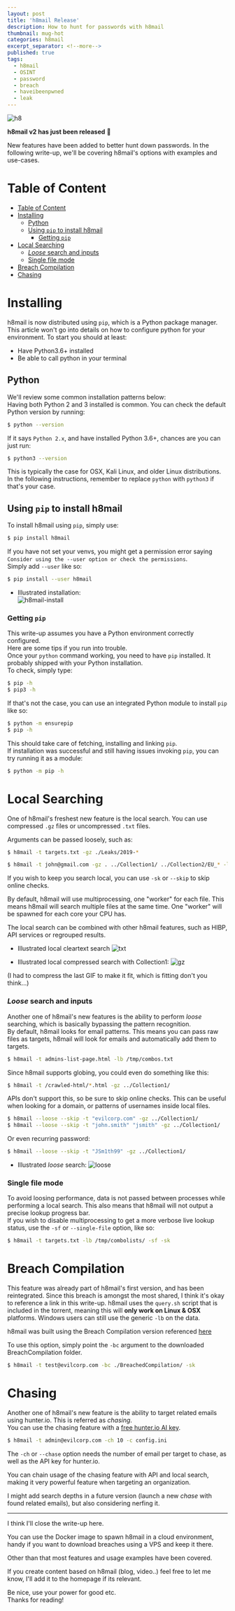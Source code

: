 ```yaml
---
layout: post
title: 'h8mail Release'
description: How to hunt for passwords with h8mail
thumbnail: mug-hot
categories: h8mail
excerpt_separator: <!--more-->
published: true
tags:
  - h8mail
  - OSINT
  - password
  - breach
  - haveibeenpwned
  - leak
---
```

![h8](https://i.postimg.cc/jS2yWZwW/facebook-cover-photo-2.png)

**h8mail v2 has just been released** :tada:

New features have been added to better hunt down passwords. In the following write-up, we'll be covering h8mail's options with examples and use-cases.

<!--more-->


# Table of Content

- [Table of Content](#table-of-content)
- [Installing](#installing)
  - [Python](#python)
  - [Using `pip` to install h8mail](#using-pip-to-install-h8mail)
    - [Getting `pip`](#getting-pip)
- [Local Searching](#local-searching)
    - [*Loose* search and inputs](#loose-search-and-inputs)
    - [Single file mode](#single-file-mode)
- [Breach Compilation](#breach-compilation)
- [Chasing](#chasing)


# Installing

h8mail is now distributed using `pip`, which is a Python package manager. This article won't go into details on how to configure python for your environment. To start you should at least:  

* Have Python3.6+ installed
* Be able to call python in your terminal

## Python
We'll review some common installation patterns below:  
Having both Python 2 and 3 installed is common. You can check the default Python version by running:  

```bash
$ python --version
```

If it says `Python 2.x`, and have installed Python 3.6+, chances are you can just run:

```bash
$ python3 --version
```

This is typically the case for OSX, Kali Linux, and older Linux distributions.
In the following instructions, remember to replace `python` with `python3` if that's your case.


## Using `pip` to install h8mail

To install h8mail using `pip`, simply use:
```bash
$ pip install h8mail
```

If you have not set your venvs, you might get a permission error saying `Consider using the --user option or check the permissions`.  
Simply add `--user` like so:
```bash
$ pip install --user h8mail
```
* Illustrated installation:  
![h8mail-install](https://i.postimg.cc/Vs9vznN3/h8mail-install.gif)

### Getting `pip`
This write-up assumes you have a Python environment correctly configured.  
Here are some tips if you run into trouble.  
Once your `python` command working, you need to have `pip` installed. It probably shipped with your Python installation.  
To check, simply type:

```bash
$ pip -h
$ pip3 -h
```

If that's not the case, you can use an integrated Python module to install `pip` like so:

```bash
$ python -m ensurepip
$ pip -h
```

This should take care of fetching, installing and linking `pip`.  
If installation was successful and still having issues invoking `pip`, you can try running it as a module:  

```bash
$ python -m pip -h
```


# Local Searching

One of h8mail's freshest new feature is the local search. You can use compressed `.gz` files or uncompressed `.txt` files.  


Arguments can be passed loosely, such as:  

```bash
$ h8mail -t targets.txt -gz ./Leaks/2019-*
```
```bash
$ h8mail -t john@gmail.com -gz . ../Collection1/ ../Collection2/EU_* -lb /tmp/combolists/2019-* /tmp/dumps/leak.txt -o output.csv
```

If you wish to keep you search local, you can use `-sk` or `--skip` to skip online checks.


By default, h8mail will use multiprocessing, one "worker" for each file. This means h8mail will search multiple files at the same time. One "worker" will be spawned for each core your CPU has.

The local search can be combined with other h8mail features, such as HIBP, API services or regrouped results.

* Illustrated local cleartext search
![txt](../assets/h8mail/h8mail-local-cleartext.gif)


* Illustrated local compressed search with Collection1:
![gz](https://i.postimg.cc/xCzRXgZG/ezgif-3-5e71a055555f.gif)

(I had to compress the last GIF to make it fit, which is fitting don't you think...)


### *Loose* search and inputs


Another one of h8mail's new features is the ability to perform *loose* searching, which is basically bypassing the pattern recognition.  
By default, h8mail looks for email patterns. This means you can pass raw files as targets, h8mail will look for emails and automatically add them to targets.


```bash
$ h8mail -t admins-list-page.html -lb /tmp/combos.txt
```

Since h8mail supports globing, you could even do something like this:  
```bash
$ h8mail -t /crawled-html/*.html -gz ../Collection1/
```
APIs don't support this, so be sure to skip online checks. This can be useful when looking for a domain, or patterns of usernames inside local files.

```bash
$ h8mail --loose --skip -t "evilcorp.com" -gz ../Collection1/
$ h8mail --loose --skip -t "john.smith" "jsmith" -gz ../Collection1/
```

Or even recurring password:  
```bash
$ h8mail --loose --skip -t "JSm1th99" -gz ../Collection1/
```

* Illustrated *loose* search:
![loose](https://i.postimg.cc/HspwmpT9/ezgif-3-eda2bfcfa2c3.gif)


### Single file mode

To avoid loosing performance, data is not passed between processes while performing a local search. This also means that h8mail will not output a precise lookup progress bar.  
If you wish to disable multiprocessing to get a more verbose live lookup status, use the `-sf` or `--single-file` option, like so:  
```bash
$ h8mail -t targets.txt -lb /tmp/combolists/ -sf -sk
```

# Breach Compilation

This feature was already part of h8mail's first version, and has been reintegrated. Since this breach is amongst the most shared, I think it's okay to reference a link in this write-up. h8mail uses the `query.sh` script that is included in the torrent, meaning this will **only work on Linux & OSX** platforms. Windows users can still use the generic `-lb` on the data.

h8mail was built using the Breach Compilation version referenced [here](https://gist.github.com/scottlinux/9a3b11257ac575e4f71de811322ce6b3#gistcomment-2298792)

To use this option, simply point the `-bc` argument to the downloaded BreachCompilation folder.

```bash
$ h8mail -t test@evilcorp.com -bc ./BreachedCompilation/ -sk
```

# Chasing

Another one of h8mail's new feature is the ability to target related emails using hunter.io. This is referred as *chasing*.  
You can use the chasing feature with a [free hunter.io AI key](https://hunter.io/api).

```bash
$ h8mail -t admin@evilcorp.com -ch 10 -c config.ini
```

The `-ch` or `--chase` option needs the number of email per target to chase, as well as the API key for hunter.io.

You can chain usage of the chasing feature with API and local search, making it very powerful feature when targeting an organization.  

I might add search depths in a future version (launch a new *chase* with found related emails), but also considering nerfing it.


----

I think I'll close the write-up here.  

You can use the Docker image to spawn h8mail in a cloud environment, handy if you want to download breaches using a VPS and keep it there.  

Other than that most features and usage examples have been covered.

If you create content based on h8mail (blog, video..) feel free to let me know, I'll add it to the homepage if its relevant.

Be nice, use your power for good etc.  
Thanks for reading!